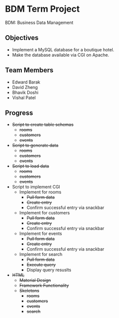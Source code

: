 # BDM Term Project

BDM: Business Data Management

## Objectives

- Implement a MySQL database for a boutique hotel.
- Make the database available via CGI on Apache.

## Team Members

- Edward Barak
- David Zheng
- Bhavik Doshi
- Vishal Patel

## Progress

- ~~Script to create table schemas~~
  - ~~rooms~~
  - ~~customers~~
  - ~~events~~
- ~~Script to generate data~~
  - ~~rooms~~
  - ~~customers~~
  - ~~events~~
- ~~Script to load data~~
  - ~~rooms~~
  - ~~customers~~
  - ~~events~~
- Script to implement CGI
  - Implement for rooms
    - ~~Pull form data~~
    - ~~Create entry~~
    - Confirm successful entry via snackbar
  - Implement for customers
    - ~~Pull form data~~
    - ~~Create entry~~
    - Confirm successful entry via snackbar
   - Implement for events
      - ~~Pull form data~~
      - ~~Create entry~~
      - Confirm successful entry via snackbar
   - Implement for search
      - ~~Pull form data~~
      - ~~Execute query~~
      - Display query resuslts
- ~~HTML~~
   - ~~Material Design~~
   - ~~Framework Functionality~~
   - ~~Skeletons~~
      - ~~rooms~~
      - ~~customers~~
      - ~~events~~
      - ~~search~~